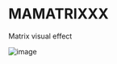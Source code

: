 # MAMATRIXXX

Matrix visual effect

![image](https://user-images.githubusercontent.com/116357056/230173929-4bceef09-ef06-45ea-abdd-c8c756b0eac1.png)
